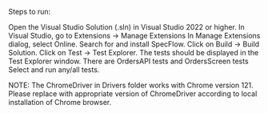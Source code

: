 Steps to run:

Open the Visual Studio Solution (.sln) in Visual Studio 2022 or higher.
In Visual Studio, go to Extensions -> Manage Extensions
In Manage Extensions dialog, select Online. Search for and install SpecFlow.
Click on Build -> Build Solution.
Click on Test -> Test Explorer.
The tests should be displayed in the Test Explorer window.
There are OrdersAPI tests and OrdersScreen tests
Select and run any/all tests.

NOTE: The ChromeDriver in Drivers folder works with Chrome version 121. Please replace with appropriate version of ChromeDriver according to local installation of Chrome browser.
